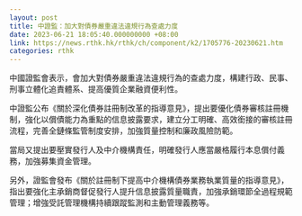 ```yaml
---
layout: post
title: 中證監：加大對債券嚴重違法違規行為查處力度
date: 2023-06-21 18:05:40.000000000 +08:00
link: https://news.rthk.hk/rthk/ch/component/k2/1705776-20230621.htm
categories: rthk
---
```


中國證監會表示，會加大對債券嚴重違法違規行為的查處力度，構建行政、民事、刑事立體化追責體系、提高優質企業融資便利性。

中證監公布《關於深化債券註冊制改革的指導意見》，提出要優化債券審核註冊機制，強化以償債能力為重點的信息披露要求，建立分工明確、高效銜接的審核註冊流程，完善全鏈條監管制度安排，加強質量控制和廉政風險防範。

當局又提出要壓實發行人及中介機構責任，明確發行人應當嚴格履行本息償付義務，加強募集資金管理。

另外，證監會發布《關於註冊制下提高中介機構債券業務執業質量的指導意見》，指出要強化主承銷商督促發行人提升信息披露質量職責，加強承銷環節全過程規範管理；增強受託管理機構持續跟蹤監測和主動管理義務等。
